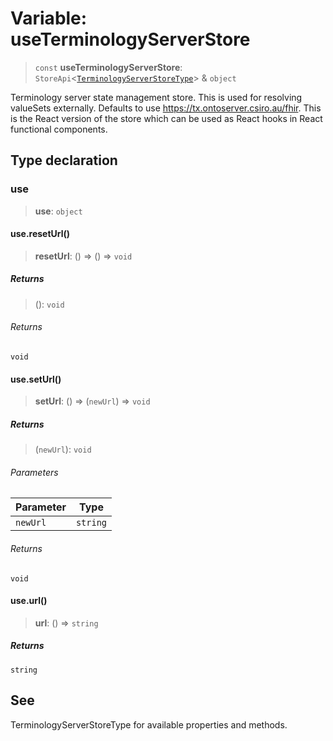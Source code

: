 # Variable: useTerminologyServerStore

> `const` **useTerminologyServerStore**: `StoreApi`\<[`TerminologyServerStoreType`](../interfaces/TerminologyServerStoreType.md)\> & `object`

Terminology server state management store. This is used for resolving valueSets externally.
Defaults to use https://tx.ontoserver.csiro.au/fhir.
This is the React version of the store which can be used as React hooks in React functional components.

## Type declaration

### use

> **use**: `object`

#### use.resetUrl()

> **resetUrl**: () => () => `void`

##### Returns

> (): `void`

###### Returns

`void`

#### use.setUrl()

> **setUrl**: () => (`newUrl`) => `void`

##### Returns

> (`newUrl`): `void`

###### Parameters

| Parameter | Type |
| ------ | ------ |
| `newUrl` | `string` |

###### Returns

`void`

#### use.url()

> **url**: () => `string`

##### Returns

`string`

## See

TerminologyServerStoreType for available properties and methods.

